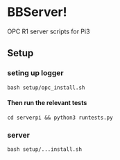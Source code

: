 # BBServer!
OPC R1 server scripts for Pi3


## Setup
### seting up logger
`bash setup/opc_install.sh`

#### Then run the relevant tests
`cd serverpi && python3 runtests.py`

### server
`bash setup/...install.sh`

